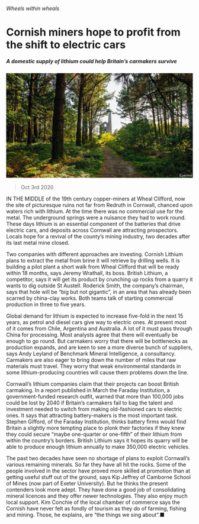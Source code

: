 ###### Wheels within wheals

# Cornish miners hope to profit from the shift to electric cars 

##### A domestic supply of lithium could help Britain’s carmakers survive 

![image](images/20201003_BRP004_0.jpg) 

> Oct 3rd 2020 


IN THE MIDDLE of the 19th century copper-miners at Wheal Clifford, now the site of picturesque ruins not far from Redruth in Cornwall, chanced upon waters rich with lithium. At the time there was no commercial use for the metal. The underground springs were a nuisance they had to work round. These days lithium is an essential component of the batteries that drive electric cars, and deposits across Cornwall are attracting prospectors. Locals hope for a revival of the county’s mining industry, two decades after its last metal mine closed.


Two companies with different approaches are investing. Cornish Lithium plans to extract the metal from brine it will retrieve by drilling wells. It is building a pilot plant a short walk from Wheal Clifford that will be ready within 18 months, says Jeremy Wrathall, its boss. British Lithium, a competitor, says it will get its product by crunching up rocks from a quarry it wants to dig outside St Austell. Roderick Smith, the company’s chairman, says that hole will be “big but not gigantic”, in an area that has already been scarred by china-clay works. Both teams talk of starting commercial production in three to five years.



Global demand for lithium is expected to increase five-fold in the next 15 years, as petrol and diesel cars give way to electric ones. At present most of it comes from Chile, Argentina and Australia. A lot of it must pass through China for processing. Most analysts agree that there will eventually be enough to go round. But carmakers worry that there will be bottlenecks as production expands, and are keen to see a more diverse bunch of suppliers, says Andy Leyland of Benchmark Mineral Intelligence, a consultancy. Carmakers are also eager to bring down the number of miles that raw materials must travel. They worry that weak environmental standards in some lithium-producing countries will cause them problems down the line.


Cornwall’s lithium companies claim that their projects can boost British carmaking. In a report published in March the Faraday Institution, a government-funded research outfit, warned that more than 100,000 jobs could be lost by 2040 if Britain’s carmakers fail to bag the talent and investment needed to switch from making old-fashioned cars to electric ones. It says that attracting battery-makers is the most important task. Stephen Gifford, of the Faraday Institution, thinks battery firms would find Britain a slightly more tempting place to plonk their factories if they knew they could secure “maybe one-quarter or one-fifth” of their lithium from within the country’s borders. British Lithium says it hopes its quarry will be able to produce enough lithium annually to make 350,000 electric vehicles.


The past two decades have seen no shortage of plans to exploit Cornwall’s various remaining minerals. So far they have all hit the rocks. Some of the people involved in the sector have proved more skilled at promotion than at getting useful stuff out of the ground, says Kip Jeffrey of Camborne School of Mines (now part of Exeter University). But he thinks the present contenders look more adept. They have done a good job of consolidating mineral licences and they offer newer technologies. They also enjoy much local support. Kim Conchie of the local chamber of commerce says the Cornish have never felt as fondly of tourism as they do of farming, fishing and mining. Those, he explains, are “the things we sing about”.■

